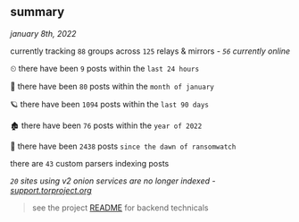 
## summary
_january 8th, 2022_

currently tracking `88` groups across `125` relays & mirrors - _`56` currently online_

⏲ there have been `9` posts within the `last 24 hours`

🦈 there have been `80` posts within the `month of january`

🪐 there have been `1094` posts within the `last 90 days`

🏚 there have been `76` posts within the `year of 2022`

🦕 there have been `2438` posts `since the dawn of ransomwatch`

there are `43` custom parsers indexing posts

_`20` sites using v2 onion services are no longer indexed - [support.torproject.org](https://support.torproject.org/onionservices/v2-deprecation/)_

> see the project [README](https://github.com/thetanz/ransomwatch#ransomwatch--) for backend technicals
